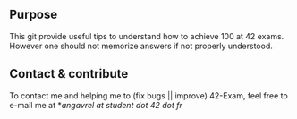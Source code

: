 ## Purpose
This git provide useful tips to understand how to achieve 100 at 42 exams. However one should not memorize answers if not properly understood.

## Contact & contribute
To contact me and helping me to (fix bugs || improve) 42-Exam, feel free to e-mail me at **angavrel at student dot 42 dot fr*
